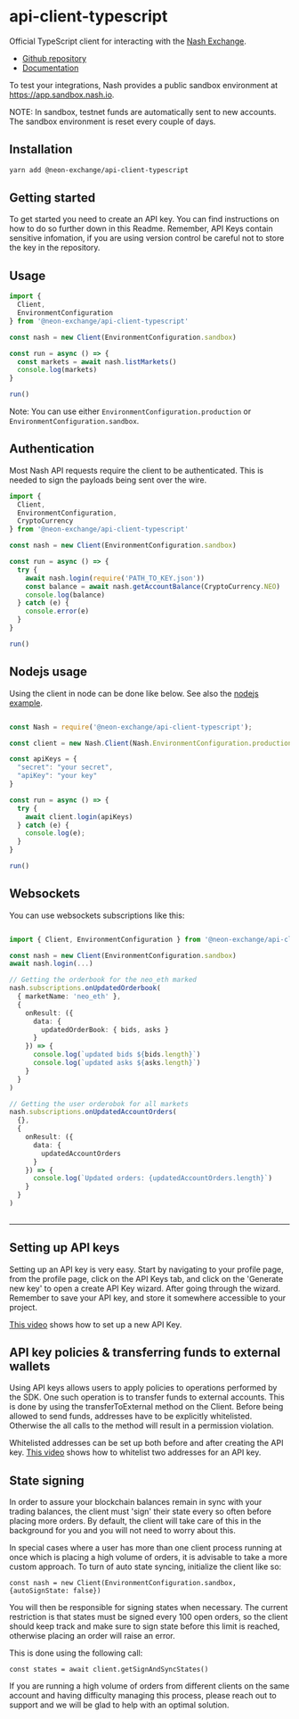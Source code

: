 # api-client-typescript

Official TypeScript client for interacting with the [Nash Exchange](https://nash.io/).

- [Github repository](https://github.com/nash-io/api-client-typescript)
- [Documentation](https://nash-io.github.io/api-client-typescript) 


To test your integrations, Nash provides a public sandbox environment at https://app.sandbox.nash.io.

NOTE: In sandbox, testnet funds are automatically sent to new accounts. The sandbox environment is reset every couple of days.

## Installation

```sh
yarn add @neon-exchange/api-client-typescript
```

## Getting started

To get started you need to create an API key. You can find instructions on how to do so further down in this Readme.
Remember, API Keys contain sensitive infomation, if you are using version control be careful not to store the key in the repository.

## Usage

```typescript
import {
  Client,
  EnvironmentConfiguration
} from '@neon-exchange/api-client-typescript'

const nash = new Client(EnvironmentConfiguration.sandbox)

const run = async () => {
  const markets = await nash.listMarkets()
  console.log(markets)
}

run()
```

Note: You can use either `EnvironmentConfiguration.production` or `EnvironmentConfiguration.sandbox`.

## Authentication

Most Nash API requests require the client to be authenticated. This is needed to sign the payloads being sent over the wire.

```typescript
import {
  Client,
  EnvironmentConfiguration,
  CryptoCurrency
} from '@neon-exchange/api-client-typescript'

const nash = new Client(EnvironmentConfiguration.sandbox)

const run = async () => {
  try {
    await nash.login(require('PATH_TO_KEY.json'))
    const balance = await nash.getAccountBalance(CryptoCurrency.NEO)
    console.log(balance)
  } catch (e) {
    console.error(e)
  }
}

run()
```

## Nodejs usage

Using the client in node can be done like below.  See also the [nodejs example](https://github.com/nash-io/api-client-typescript/tree/master/examples/nodejs).

```javascript

const Nash = require('@neon-exchange/api-client-typescript');

const client = new Nash.Client(Nash.EnvironmentConfiguration.production)

const apiKeys = {
  "secret": "your secret",
  "apiKey": "your key"
}

const run = async () => {
  try {
    await client.login(apiKeys)
  } catch (e) {
    console.log(e);
  }
}

run()

```

## Websockets

You can use websockets subscriptions like this:

```typescript

import { Client, EnvironmentConfiguration } from '@neon-exchange/api-client-typescript'

const nash = new Client(EnvironmentConfiguration.sandbox)
await nash.login(...)

// Getting the orderbook for the neo_eth marked
nash.subscriptions.onUpdatedOrderbook(
  { marketName: 'neo_eth' },
  {
    onResult: ({
      data: {
        updatedOrderBook: { bids, asks }
      }
    }) => {
      console.log(`updated bids ${bids.length}`)
      console.log(`updated asks ${asks.length}`)
    }
  }
)

// Getting the user orderobok for all markets
nash.subscriptions.onUpdatedAccountOrders(
  {},
  {
    onResult: ({
      data: {
        updatedAccountOrders
      }
    }) => {
      console.log(`Updated orders: {updatedAccountOrders.length}`)
    }
  }
)
   
```

---

## Setting up API keys

Setting up an API key is very easy. Start by navigating to your profile page, from the profile page, click on the API Keys tab, and click on the 'Generate new key' to open a create API Key wizard.
After going through the wizard. Remember to save your API key, and store it somewhere accessible to your project.

[This video](https://youtu.be/5DQ0PCbCwkI) shows how to set up a new API Key.

## API key policies & transferring funds to external wallets

Using API keys allows users to apply policies to operations performed by the SDK. One such operation is to transfer funds to external accounts. This is done by using the transferToExternal method on the Client.
Before being allowed to send funds, addresses have to be explicitly whitelisted. Otherwise the all calls to the method will result in a permission violation.

Whitelisted addresses can be set up both before and after creating the API key. [This video](https://youtu.be/5hAa3FqknFA) shows how to whitelist two addresses for an API key.

## State signing

In order to assure your blockchain balances remain in sync with your trading balances, the client must 'sign' their state every so often before placing more orders.  By default, the client will take care of this in the background for you and you will not need to worry about this.

In special cases where a user has more than one client process running at once which is placing a high volume of orders, it is advisable to take a more custom approach.  To turn of auto state syncing, initialize the client like so: 

```
const nash = new Client(EnvironmentConfiguration.sandbox, {autoSignState: false})
```

You will then be responsible for signing states when necessary.  The current restriction is that states must be signed every 100 open orders, so the client should keep track and make sure to sign state before this limit is reached, otherwise placing an order will raise an error.

This is done using the following call: 

```
const states = await client.getSignAndSyncStates()
```

If you are running a high volume of orders from different clients on the same account and having difficulty managing this process, please reach out to support and we will be glad to help with an optimal solution.

